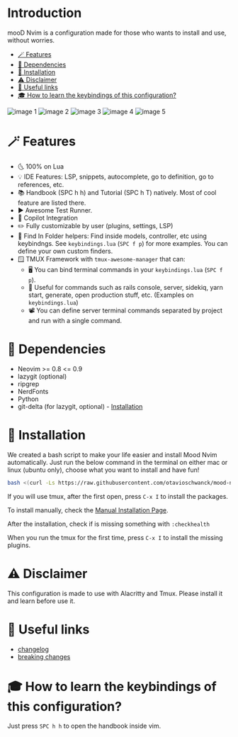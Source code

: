 # Introduction

mooD Nvim is a configuration made for those who wants to install and use, without worries.

<!--toc:start-->
- [🪄 Features](#-features)
- [📃 Dependencies](#-dependencies)
- [💾 Installation](#-installation)
- [⚠️ Disclaimer](#️-disclaimer)
- [🔗 Useful links](#-useful-links)
- [🎓 How to learn the keybindings of this configuration?](#-how-to-learn-the-keybindings-of-this-configuration)
<!--toc:end-->

![image 1](https://i.imgur.com/GhD6HgM.png)
![image 2](https://i.imgur.com/bMgnstv.png)
![image 3](https://i.imgur.com/nCPvYFN.png)
![image 4](https://i.imgur.com/baphYpq.png)
![image 5](https://i.imgur.com/sYYWXYt.png)

# 🪄 Features

- 🌜 100% on Lua
- 💡 IDE Features: LSP, snippets, autocomplete, go to definition, go to references, etc.
- 📚 Handbook (SPC h h) and Tutorial (SPC h T) natively.  Most of cool feature are listed there.
- ▶️ Awesome Test Runner.
-  Copilot Integration
- ✏️ Fully customizable by user (plugins, settings, LSP)
- 🔎 Find In Folder helpers: Find inside models, controller, etc using keybindngs. See `keybindings.lua` (`SPC f p`) for more examples. You can define your own custom finders.
- 🪟 TMUX Framework with `tmux-awesome-manager` that can:
  - 🖥️ You can bind terminal commands in your `keybindings.lua` (`SPC f p`).
  - 🚃 Useful for commands such as rails console, server, sidekiq, yarn start, generate, open production stuff, etc. (Examples on `keybindings.lua`)
  - 📽️ You can define server terminal commands separated by project and run with a single command.

# 📃 Dependencies

- Neovim >= 0.8 <= 0.9
- lazygit (optional)
- ripgrep
- NerdFonts
- Python
- git-delta (for lazygit, optional) - [Installation](https://dandavison.github.io/delta/installation.html)

# 💾 Installation

We created a bash script to make your life easier and install Mood Nvim automatically.
Just run the below command in the terminal on either mac or linux (ubuntu only), choose what you want to install and have fun!

```sh
bash <(curl -Ls https://raw.githubusercontent.com/otavioschwanck/mood-nvim/main/bin/mood-installer.sh)
```
If you will use tmux, after the first open, press `C-x I` to install the packages.

To install manually, check the [Manual Installation Page](https://github.com/otavioschwanck/mood-nvim/wiki/Manual-Installation#manual-installation).

After the installation, check if is missing something with `:checkhealth`

When you run the tmux for the first time, press `C-x I` to install the missing plugins.

# ⚠️ Disclaimer

This configuration is made to use with Alacritty and Tmux.  Please install it and learn before use it.

# 🔗 Useful links

- [changelog](https://github.com/otavioschwanck/mood-nvim/wiki/Changelog) 
- [breaking changes](https://github.com/otavioschwanck/mood-nvim/wiki/Breaking-Changes) 

# 🎓 How to learn the keybindings of this configuration?

Just press `SPC h h` to open the handbook inside vim.
